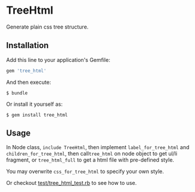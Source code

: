 # TreeHtml

Generate plain css tree structure.

## Installation

Add this line to your application's Gemfile:

```ruby
gem 'tree_html'
```

And then execute:

    $ bundle

Or install it yourself as:

    $ gem install tree_html

## Usage

In Node class, `include TreeHtml`, then implement `label_for_tree_html` and `children_for_tree_html`, then call`tree_html` on node object to get ul/li fragment, or `tree_html_full` to get a html file with pre-defined style.

You may overwrite `css_for_tree_html` to specify your own style.

Or checkout [test/tree_html_test.rb](https://github.com/turnon/tree_html/blob/master/test/tree_html_test.rb) to see how to use.

